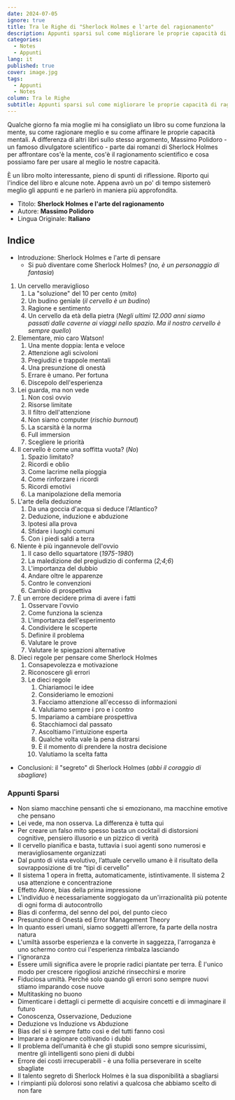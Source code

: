 ```yaml
---
date: 2024-07-05
ignore: true
title: Tra le Righe di "Sherlock Holmes e l'arte del ragionamento"
description: Appunti sparsi sul come migliorare le proprie capacità di ragionamento a partire dai romanzi di Sherlock Holmes
categories:
  - Notes
  - Appunti
lang: it
published: true
cover: image.jpg
tags:
  - Appunti
  - Notes
column: Tra le Righe
subtitle: Appunti sparsi sul come migliorare le proprie capacità di ragionamento a partire dai romanzi di Sherlock Holmes
---
```

Qualche giorno fa mia moglie mi ha consigliato un libro su come funziona la mente, su come ragionare meglio e su come affinare le proprie capacità mentali. A differenza di altri libri sullo stesso argomento, Massimo Polidoro - un famoso divulgatore scientifico - parte dai romanzi di Sherlock Holmes per affrontare cos'è la mente, cos'è il ragionamento scientifico e cosa possiamo fare per usare al meglio le nostre capacità.

È un libro molto interessante, pieno di spunti di riflessione. Riporto qui l'indice del libro e alcune note. Appena avrò un po' di tempo sistemerò meglio gli appunti e ne parlerò in maniera più approfondita.

- Titolo: **Sherlock Holmes e l'arte del ragionamento**
- Autore: **Massimo Polidoro**
- Lingua Originale: **Italiano**

## Indice

- Introduzione: Sherlock Holmes e l'arte di pensare
	- Si può diventare come Sherlock Holmes? (*no, è un personaggio di fantasia*)
1. Un cervello meraviglioso
	1. La "soluzione" del 10 per cento (*mito*)
	2. Un budino geniale (*il cervello è un budino*)
	3. Ragione e sentimento
	4. Un cervello da età della pietra (*Negli ultimi 12.000 anni siamo passati dalle caverne ai viaggi nello spazio. Ma il nostro cervello è sempre quello*)
2. Elementare, mio caro Watson!
	1. Una mente doppia: lenta e veloce
	2. Attenzione agli scivoloni
	3. Pregiudizi e trappole mentali
	4. Una presunzione di onestà
	5. Errare è umano. Per fortuna
	6. Discepolo dell'esperienza
3. Lei guarda, ma non vede
	1. Non così ovvio
	2. Risorse limitate
	3. Il filtro dell'attenzione
	4. Non siamo computer (*rischio burnout*)
	5. La scarsità è la norma
	6. Full immersion
	7. Scegliere le priorità
4. Il cervello è come una soffitta vuota? (*No*)
	1. Spazio limitato?
	2. Ricordi e oblio
	3. Come lacrime nella pioggia
	4. Come rinforzare i ricordi
	5. Ricordi emotivi
	6. La manipolazione della memoria
5. L'arte della deduzione
	1. Da una goccia d'acqua si deduce l'Atlantico?
	2. Deduzione, induzione e abduzione
	3. Ipotesi alla prova
	4. Sfidare i luoghi comuni
	5. Con i piedi saldi a terra
6. Niente è più ingannevole dell'ovvio
	1. Il caso dello squartatore (*1975-1980*)
	2. La maledizione del pregiudizio di conferma (*2;4;6*)
	3. L'importanza del dubbio
	4. Andare oltre le apparenze
	5. Contro le convenzioni
	6. Cambio di prospettiva
7. È un errore decidere prima di avere i fatti
	1. Osservare l'ovvio
	2. Come funziona la scienza
	3. L'importanza dell'esperimento
	4. Condividere le scoperte
	5. Definire il problema
	6. Valutare le prove
	7. Valutare le spiegazioni alternative
8. Dieci regole per pensare come Sherlock Holmes
	1. Consapevolezza e motivazione
	2. Riconoscere gli errori
	3. Le dieci regole
		1. Chiariamoci le idee
		2. Consideriamo le emozioni
		3. Facciamo attenzione all'eccesso di informazioni
		4. Valutiamo sempre i pro e i contro
		5. Impariamo a cambiare prospettiva
		6. Stacchiamoci dal passato
		7. Ascoltiamo l'intuizione esperta
		8. Qualche volta vale la pena distrarsi
		9. È il momento di prendere la nostra decisione
		10. Valutiamo la scelta fatta
- Conclusioni: il "segreto" di Sherlock Holmes (_abbi il coraggio di sbagliare_)

### Appunti Sparsi

- Non siamo macchine pensanti che si emozionano, ma macchine emotive che pensano
- Lei vede, ma non osserva. La differenza è tutta qui
- Per creare un falso mito spesso basta un cocktail di distorsioni cognitive, pensiero illusorio e un pizzico di verità
- Il cervello pianifica e basta, tuttavia i suoi agenti sono numerosi e meravigliosamente organizzati
- Dal punto di vista evolutivo, l’attuale cervello umano è il risultato della sovrapposizione di tre “tipi di cervello”
- Il sistema 1 opera in fretta, automaticamente, istintivamente. Il sistema 2 usa attenzione e concentrazione
- Effetto Alone, bias della prima impressione
- L'individuo è necessariamente soggiogato da un'irrazionalità più potente di ogni forma di autocontrollo
- Bias di conferma, del senno del poi, del punto cieco
- Presunzione di Onestà ed Error Management Theory
- In quanto esseri umani, siamo soggetti all’errore, fa parte della nostra natura
- L'umiltà assorbe esperienza e la converte in saggezza, l'arroganza è uno schermo contro cui l'esperienza rimbalza lasciando
- l'ignoranza
- Essere umili significa avere le proprie radici piantate per terra. È l'unico modo per crescere rigogliosi anziché rinsecchirsi e morire
- Fiduciosa umiltà. Perché solo quando gli errori sono sempre nuovi stiamo imparando cose nuove
- Multitasking no buono
- Dimenticare i dettagli ci permette di acquisire concetti e di immaginare il futuro
- Conoscenza, Osservazione, Deduzione
- Deduzione vs Induzione vs Abduzione
- Bias del si è sempre fatto così e del tutti fanno così
- Imparare a ragionare coltivando i dubbi
- Il problema dell’umanità è che gli stupidi sono sempre sicurissimi, mentre gli intelligenti sono pieni di dubbi
- Errore dei costi irrecuperabili - è una follia perseverare in scelte sbagliate
- Il talento segreto di Sherlock Holmes è la sua disponibilità a sbagliarsi
- I rimpianti più dolorosi sono relativi a qualcosa che abbiamo scelto di non fare
